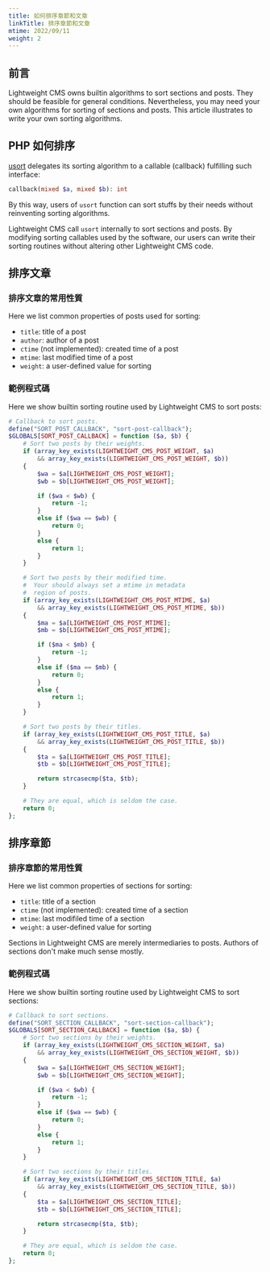 ```yaml
---
title: 如何排序章節和文章
linkTitle: 排序章節和文章
mtime: 2022/09/11
weight: 2
---
```


## 前言

Lightweight CMS owns builtin algorithms to sort sections and posts. They should be feasible for general conditions. Nevertheless, you may need your own algorithms for sorting of sections and posts. This article illustrates to write your own sorting algorithms.

## PHP 如何排序

[usort](https://www.php.net/manual/en/function.usort.php) delegates its sorting algorithm to a callable (callback) fulfilling such interface:

```php
callback(mixed $a, mixed $b): int
```

By this way, users of `usort` function can sort stuffs by their needs without reinventing sorting algorithms.

Lightweight CMS call `usort` internally to sort sections and posts. By modifying sorting callables used by the software, our users can write their sorting routines without altering other Lightweight CMS code.

## 排序文章

### 排序文章的常用性質

Here we list common properties of posts used for sorting:

* `title`: title of a post
* `author`: author of a post
* `ctime` (not implemented): created time of a post
* `mtime`: last modified time of a post
* `weight`: a user-defined value for sorting

### 範例程式碼

Here we show builtin sorting routine used by Lightweight CMS to sort posts:

```php
# Callback to sort posts.
define("SORT_POST_CALLBACK", "sort-post-callback");
$GLOBALS[SORT_POST_CALLBACK] = function ($a, $b) {
    # Sort two posts by their weights.
    if (array_key_exists(LIGHTWEIGHT_CMS_POST_WEIGHT, $a)
        && array_key_exists(LIGHTWEIGHT_CMS_POST_WEIGHT, $b))
    {
        $wa = $a[LIGHTWEIGHT_CMS_POST_WEIGHT];
        $wb = $b[LIGHTWEIGHT_CMS_POST_WEIGHT];

        if ($wa < $wb) {
            return -1;
        }
        else if ($wa == $wb) {
            return 0;
        }
        else {
            return 1;
        }
    }

    # Sort two posts by their modified time.
    #  Your should always set a mtime in metadata
    #  region of posts.
    if (array_key_exists(LIGHTWEIGHT_CMS_POST_MTIME, $a)
        && array_key_exists(LIGHTWEIGHT_CMS_POST_MTIME, $b))
    {
        $ma = $a[LIGHTWEIGHT_CMS_POST_MTIME];
        $mb = $b[LIGHTWEIGHT_CMS_POST_MTIME];

        if ($ma < $mb) {
            return -1;
        }
        else if ($ma == $mb) {
            return 0;
        }
        else {
            return 1;
        }
    }

    # Sort two posts by their titles.
    if (array_key_exists(LIGHTWEIGHT_CMS_POST_TITLE, $a)
        && array_key_exists(LIGHTWEIGHT_CMS_POST_TITLE, $b))
    {
        $ta = $a[LIGHTWEIGHT_CMS_POST_TITLE];
        $tb = $b[LIGHTWEIGHT_CMS_POST_TITLE];

        return strcasecmp($ta, $tb);
    }

    # They are equal, which is seldom the case.
    return 0;
};
```

## 排序章節

### 排序章節的常用性質

Here we list common properties of sections for sorting:

* `title`: title of a section
* `ctime` (not implemented): created time of a section
* `mtime`: last modifiled time of a section
* `weight`: a user-defined value for sorting

Sections in Lightweight CMS are merely intermediaries to posts. Authors of sections don't make much sense mostly.

### 範例程式碼

Here we show builtin sorting routine used by Lightweight CMS to sort sections:

```php
# Callback to sort sections.
define("SORT_SECTION_CALLBACK", "sort-section-callback");
$GLOBALS[SORT_SECTION_CALLBACK] = function ($a, $b) {
    # Sort two sections by their weights.
    if (array_key_exists(LIGHTWEIGHT_CMS_SECTION_WEIGHT, $a)
        && array_key_exists(LIGHTWEIGHT_CMS_SECTION_WEIGHT, $b))
    {
        $wa = $a[LIGHTWEIGHT_CMS_SECTION_WEIGHT];
        $wb = $b[LIGHTWEIGHT_CMS_SECTION_WEIGHT];

        if ($wa < $wb) {
            return -1;
        }
        else if ($wa == $wb) {
            return 0;
        }
        else {
            return 1;
        }
    }

    # Sort two sections by their titles.
    if (array_key_exists(LIGHTWEIGHT_CMS_SECTION_TITLE, $a)
        && array_key_exists(LIGHTWEIGHT_CMS_SECTION_TITLE, $b))
    {
        $ta = $a[LIGHTWEIGHT_CMS_SECTION_TITLE];
        $tb = $b[LIGHTWEIGHT_CMS_SECTION_TITLE];

        return strcasecmp($ta, $tb);
    }

    # They are equal, which is seldom the case.
    return 0;
};
```
